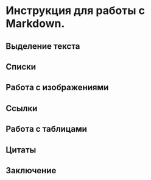 # Инструкция для работы с Markdown.

## Выделение текста 

## Списки

## Работа с изображениями  

## Ссылки

## Работа с таблицами

## Цитаты

## Заключение 